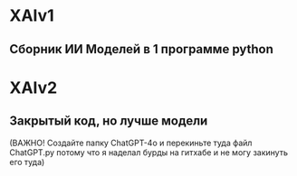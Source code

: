 # XAIv1
## Сборник ИИ Моделей в 1 программе python

# XAIv2
## Закрытый код, но лучше модели

(ВАЖНО! Создайте папку ChatGPT-4o и перекиньте туда файл ChatGPT.py потому что я наделал бурды на гитхабе и не могу закинуть его туда)
